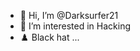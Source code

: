- 👋 Hi, I’m @Darksurfer21
- 👀 I’m interested in Hacking 
- ♟️ Black hat ...

<!---
Darksurfer21/Darksurfer21 is a ✨ special ✨ repository because its `README.md` (this file) appears on your GitHub profile.
You can click the Preview link to take a look at your changes.
--->
